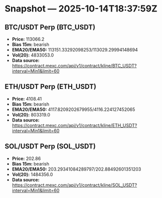 # Snapshot — 2025-10-14T18:37:59Z

## BTC/USDT Perp (BTC_USDT)
- **Price:** 113066.2
- **Bias 15m:** bearish
- **EMA20/EMA50:** 113151.33292098253/113029.29994148694
- **Vol(20):** 4833053.0
- **Data source:** https://contract.mexc.com/api/v1/contract/kline/BTC_USDT?interval=Min1&limit=60

## ETH/USDT Perp (ETH_USDT)
- **Price:** 4108.41
- **Bias 15m:** bearish
- **EMA20/EMA50:** 4117.8209202679955/4116.224127452065
- **Vol(20):** 803319.0
- **Data source:** https://contract.mexc.com/api/v1/contract/kline/ETH_USDT?interval=Min1&limit=60

## SOL/USDT Perp (SOL_USDT)
- **Price:** 202.86
- **Bias 15m:** bearish
- **EMA20/EMA50:** 203.29341084289797/202.88492601351203
- **Vol(20):** 1484356.0
- **Data source:** https://contract.mexc.com/api/v1/contract/kline/SOL_USDT?interval=Min1&limit=60
